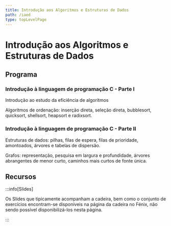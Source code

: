 ```yaml
---
title: Introdução aos Algoritmos e Estruturas de Dados
path: /iaed
type: topLevelPage
---
```


# Introdução aos Algoritmos e Estruturas de Dados

## Programa

### Introdução à linguagem de programação C - Parte I

Introdução ao estudo da eficiência de algoritmos

Algoritmos de ordenação: inserção direta, seleção direta, bubblesort, quicksort, shellsort, heapsort e radixsort.

### Introdução à linguagem de programação C - Parte II

Estruturas de dados: pilhas, filas de espera, filas de prioridade, amontoados, árvores e tabelas de dispersão.

Grafos: representação, pesquisa em largura e profundidade, árvores abrangentes de menor curto, caminhos mais curtos de fonte única.

## Recursos

:::info[Slides]

Os Slides que tipicamente acompanham a cadeira, bem como o conjunto de exercícios encontram-se disponíveis na página da cadeira no Fénix, não sendo possível disponibilizá-los nesta página.

:::
